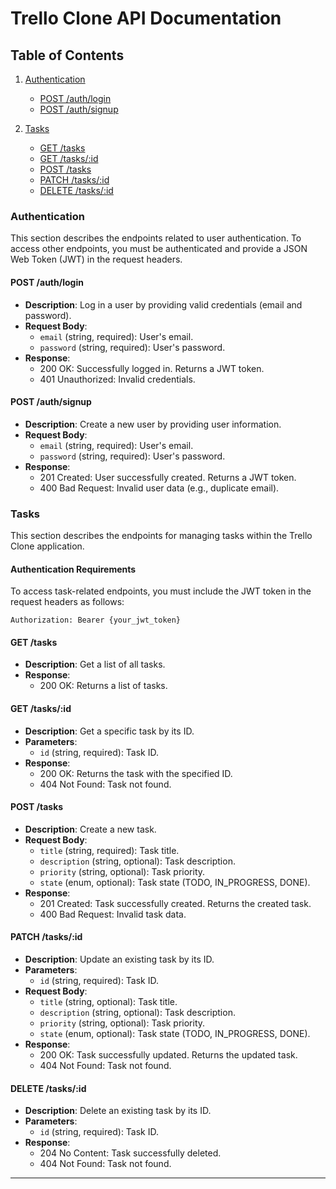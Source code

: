# Trello Clone API Documentation

## Table of Contents

1. [Authentication](#authentication)

   - [POST /auth/login](#post-authlogin)
   - [POST /auth/signup](#post-authsignup)

2. [Tasks](#tasks)
   - [GET /tasks](#get-tasks)
   - [GET /tasks/:id](#get-tasksid)
   - [POST /tasks](#post-tasks)
   - [PATCH /tasks/:id](#patch-tasksid)
   - [DELETE /tasks/:id](#delete-tasksid)

### Authentication

This section describes the endpoints related to user authentication. To access other endpoints, you must be authenticated and provide a JSON Web Token (JWT) in the request headers.

#### POST /auth/login

- **Description**: Log in a user by providing valid credentials (email and password).
- **Request Body**:
  - `email` (string, required): User's email.
  - `password` (string, required): User's password.
- **Response**:
  - 200 OK: Successfully logged in. Returns a JWT token.
  - 401 Unauthorized: Invalid credentials.

#### POST /auth/signup

- **Description**: Create a new user by providing user information.
- **Request Body**:
  - `email` (string, required): User's email.
  - `password` (string, required): User's password.
- **Response**:
  - 201 Created: User successfully created. Returns a JWT token.
  - 400 Bad Request: Invalid user data (e.g., duplicate email).

### Tasks

This section describes the endpoints for managing tasks within the Trello Clone application.

#### Authentication Requirements

To access task-related endpoints, you must include the JWT token in the request headers as follows:

```
Authorization: Bearer {your_jwt_token}
```

#### GET /tasks

- **Description**: Get a list of all tasks.
- **Response**:
  - 200 OK: Returns a list of tasks.

#### GET /tasks/:id

- **Description**: Get a specific task by its ID.
- **Parameters**:
  - `id` (string, required): Task ID.
- **Response**:
  - 200 OK: Returns the task with the specified ID.
  - 404 Not Found: Task not found.

#### POST /tasks

- **Description**: Create a new task.
- **Request Body**:
  - `title` (string, required): Task title.
  - `description` (string, optional): Task description.
  - `priority` (string, optional): Task priority.
  - `state` (enum, optional): Task state (TODO, IN_PROGRESS, DONE).
- **Response**:
  - 201 Created: Task successfully created. Returns the created task.
  - 400 Bad Request: Invalid task data.

#### PATCH /tasks/:id

- **Description**: Update an existing task by its ID.
- **Parameters**:
  - `id` (string, required): Task ID.
- **Request Body**:
  - `title` (string, optional): Task title.
  - `description` (string, optional): Task description.
  - `priority` (string, optional): Task priority.
  - `state` (enum, optional): Task state (TODO, IN_PROGRESS, DONE).
- **Response**:
  - 200 OK: Task successfully updated. Returns the updated task.
  - 404 Not Found: Task not found.

#### DELETE /tasks/:id

- **Description**: Delete an existing task by its ID.
- **Parameters**:
  - `id` (string, required): Task ID.
- **Response**:
  - 204 No Content: Task successfully deleted.
  - 404 Not Found: Task not found.

---
